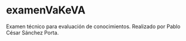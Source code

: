 # examenVaKeVA
Examen técnico para evaluación de conocimientos. Realizado por Pablo César Sánchez Porta.
